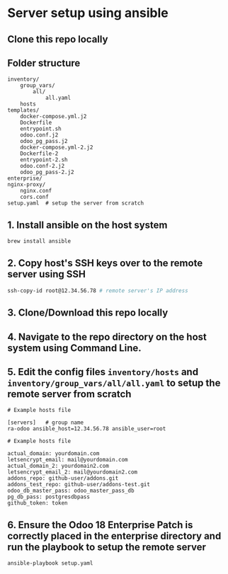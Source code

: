 # Server setup using ansible

## Clone this repo locally

## Folder structure
```text
inventory/
    group_vars/
        all/
            all.yaml
    hosts
templates/
    docker-compose.yml.j2
    Dockerfile
    entrypoint.sh
    odoo.conf.j2
    odoo_pg_pass.j2
    docker-compose.yml-2.j2
    Dockerfile-2
    entrypoint-2.sh
    odoo.conf-2.j2
    odoo_pg_pass-2.j2
enterprise/
nginx-proxy/
    nginx.conf
    cors.conf
setup.yaml  # setup the server from scratch
```

## 1. Install ansible on the host system
```bash
brew install ansible
```

## 2. Copy host's SSH keys over to the remote server using SSH
```bash
ssh-copy-id root@12.34.56.78 # remote server's IP address
```

## 3. Clone/Download this repo locally

## 4. Navigate to the repo directory on the host system using Command Line.

## 5. Edit the config files `inventory/hosts` and `inventory/group_vars/all/all.yaml` to setup the remote server from scratch

```text
# Example hosts file

[servers]   # group name
ra-odoo ansible_host=12.34.56.78 ansible_user=root
```

```text
# Example hosts file

actual_domain: yourdomain.com
letsencrypt_email: mail@yourdomain.com
actual_domain_2: yourdomain2.com
letsencrypt_email_2: mail@yourdomain2.com
addons_repo: github-user/addons.git
addons_test_repo: github-user/addons-test.git
odoo_db_master_pass: odoo_master_pass_db
pg_db_pass: postgresdbpass
github_token: token
```

## 6. Ensure the Odoo 18 Enterprise Patch is correctly placed in the enterprise directory and run the playbook to setup the remote server
```bash
ansible-playbook setup.yaml
```